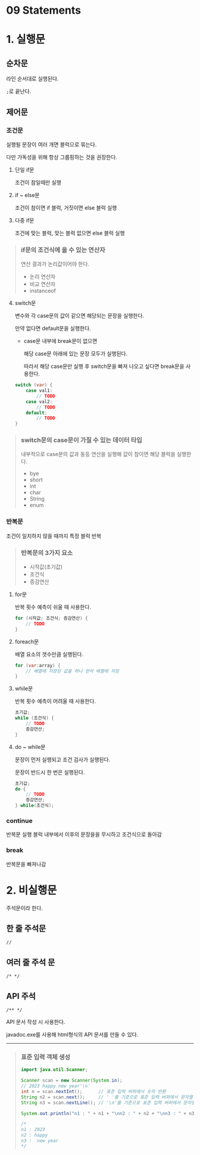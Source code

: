 # 09 Statements

# 1. 실행문

## 순차문

라인 순서대로 실행된다.

`;`로 끝난다.

## 제어문

### 조건문

실행될 문장이 여러 개면 블럭으로 묶는다.

다만 가독성을 위해 항상 그룹핑하는 것을 권장한다.

1. 단일 if문
    
    조건이 참일때만 실행
    
2. if ~ else문
    
    조건이 참이면 if 블럭, 거짓이면 else 블럭 실행
    
3. 다중 if문
    
    조건에 맞는 블럭, 맞는 블럭 없으면 else 블럭 실행
    

> ### if문의 조건식에 올 수 있는 연산자
> 
> 
> 연산 결과가 논리값이어야 한다.
> 
> - 논리 연산자
> - 비교 연산자
> - instanceof
4. switch문
    
    변수와 각 case문의 값이 같으면 해당되는 문장을 실행한다.
    
    만약 없다면 default문을 실행한다.
    
    - case문 내부에 break문이 없으면
        
        해당 case문 아래에 있는 문장 모두가 실행된다.
        
        따라서 해당 case문만 실행 후 switch문을 빠져 나오고 싶다면 break문을 사용한다.
        
    
    ```java
    switch (var) {
    	case val1:
    		// TODO
    	case val2:
    		// TODO
    	default:
    		// TODO
    }
    ```
    

> ### switch문의 case문이 가질 수 있는 데이터 타입
> 
> 
> 내부적으로 case문의 값과 동등 연산을 실행해 값이 참이면 해당 블럭을 실행한다.
> 
> - bye
> - short
> - int
> - char
> - String
> - enum

### 반복문

조건이 일치하지 않을 때까지 특정 블럭 반복

> ### 반복문의 3가지 요소
> 
> - 시작값(초기값)
> - 조건식
> - 증감연산
1. for문
    
    반복 횟수 예측이 쉬울 때 사용한다.
    
    ```java
    for (시작값; 조건식; 증감연산) {
    	// TODO
    }
    ```
    
2. foreach문
    
    배열 요소의 갯수만큼 실행된다.
    
    ```java
    for (var:array) {
    	// 배열에 저장된 값을 하나 얻어 배열에 저장
    }
    ```
    
3. while문
    
    반복 횟수 예측이 어려울 때 사용한다.
    
    ```java
    초기값;
    while (조건식) {
    	// TODO
    	증감연산;
    }
    ```
    
4. do ~ while문
    
    문장이 먼저 실행되고 조건 검사가 실행된다.
    
    문장이 반드시 한 번은 실행된다.
    
    ```java
    초기값;
    do {
    	// TODO
    	증감연산;
    } while(조건식);
    ```
    

### continue

반복문 실행 블럭 내부에서 이후의 문장을을 무시하고 조건식으로 돌아감

### break

반복문을 빠져나감

# 2. 비실행문

주석문이라 한다.

## 한 줄 주석문

`//`

## 여러 줄 주석 문

`/* */`

## API 주석

`/** */`

API 문서 작성 시 사용한다.

javadoc.exe를 사용해 html형식의 API 문서를 만들 수 있다.

---

> ### 표준 입력 객체 생성
> ```java
> import java.util.Scanner;
> 
> Scanner scan = new Scanner(System.in);
> // 2023 happy new year'\n'
> int n = scan.nextInt();      // 표준 입력 버퍼에서 숫자 반환
> String n2 = scan.next();     // ' '를 기준으로 표준 입력 버퍼에서 문자열 토큰 반환
> String n3 = scan.nextLine(); // '\n'를 기준으로 표준 입력 버퍼에서 문자열 토큰 반환
> 
> System.out.println("n1 : " + n1 + "\nn2 : " + n2 + "\nn3 : " + n3);
> 
> /*
> n1 : 2023
> n2 : happy
> n3 :  new year
> */
> ```

